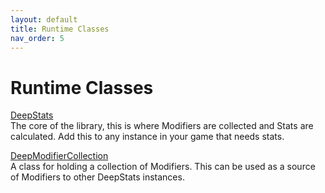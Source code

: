 ```yaml
---
layout: default
title: Runtime Classes
nav_order: 5
---
```


# Runtime Classes

[DeepStats](runtime/deepStats.md)  
The core of the library, this is where Modifiers are collected and Stats are calculated. Add this to any instance in your game that needs stats.

[DeepModifierCollection](runtime/deepModifierCollection.md)  
A class for holding a collection of Modifiers. This can be used as a source of Modifiers to other DeepStats instances.